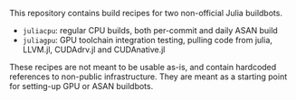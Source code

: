 This repository contains build recipes for two non-official Julia buildbots.
- `juliacpu`: regular CPU builds, both per-commit and daily ASAN build
- `juliagpu`: GPU toolchain integration testing, pulling code from julia, LLVM.jl,
   CUDAdrv.jl and CUDAnative.jl

These recipes are not meant to be usable as-is, and contain hardcoded references
to non-public infrastructure. They are meant as a starting point for setting-up
GPU or ASAN buildbots.

